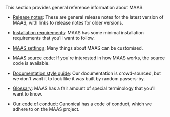 <!-- "General reference" -->

This section provides general reference information about MAAS.

- [Release notes](/t/what-is-new-with-maas/5292): These are general release notes for the latest version of MAAS, with links to release notes for older versions.

- [Installation requirements](/t/maas-installation-requirements/6233): MAAS has some minimal installation requirements that you'll want to follow.

- [MAAS settings](/t/maas-settings-reference/6347): Many things about MAAS can be customised.

- [MAAS source code](https://launchpad.net/maas): If you're interested in how MAAS works, the source code is available.

- [Documentation style guide](/t/maas-documentation-style-guide/4186): Our documentation is crowd-sourced, but we don't want it to look like it was built by random passers-by.

- [Glossary](/t/maas-glossary/5416): MAAS has a fair amount of special terminology that you'll want to know.

- [Our code of conduct](https://ubuntu.com/community/code-of-conduct): Canonical has a code of conduct, which we adhere to on the MAAS project.